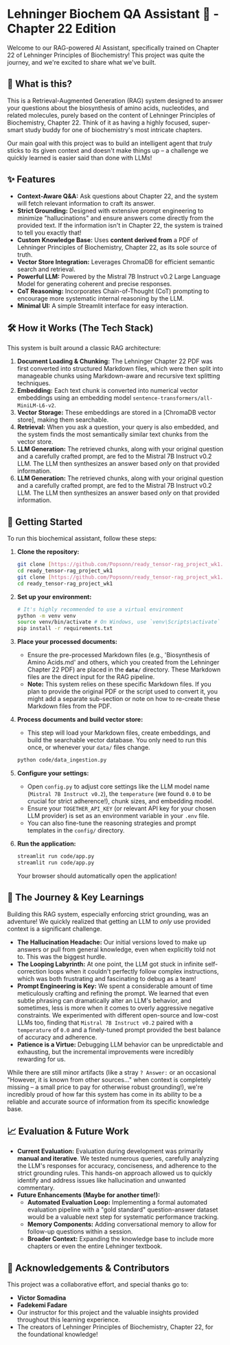 # Lehninger Biochem QA Assistant 🧬 - Chapter 22 Edition

Welcome to our RAG-powered AI Assistant, specifically trained on Chapter 22 of Lehninger Principles of Biochemistry! This project was quite the journey, and we're excited to share what we've built.

## 🌟 What is this?

This is a Retrieval-Augmented Generation (RAG) system designed to answer your questions about the biosynthesis of amino acids, nucleotides, and related molecules, purely based on the content of Lehninger Principles of Biochemistry, Chapter 22. Think of it as having a highly focused, super-smart study buddy for one of biochemistry's most intricate chapters.

Our main goal with this project was to build an intelligent agent that *truly* sticks to its given context and doesn't make things up – a challenge we quickly learned is easier said than done with LLMs!

## ✨ Features

* **Context-Aware Q&A:** Ask questions about Chapter 22, and the system will fetch relevant information to craft its answer.
* **Strict Grounding:** Designed with extensive prompt engineering to minimize "hallucinations" and ensure answers come directly from the provided text. If the information isn't in Chapter 22, the system is trained to tell you exactly that!
* **Custom Knowledge Base:** Uses **content derived from** a PDF of Lehninger Principles of Biochemistry, Chapter 22, as its sole source of truth.
* **Vector Store Integration:** Leverages ChromaDB for efficient semantic search and retrieval.
* **Powerful LLM:** Powered by the Mistral 7B Instruct v0.2 Large Language Model for generating coherent and precise responses.
* **CoT Reasoning:** Incorporates Chain-of-Thought (CoT) prompting to encourage more systematic internal reasoning by the LLM.
* **Minimal UI:** A simple Streamlit interface for easy interaction.

## 🛠️ How it Works (The Tech Stack)

This system is built around a classic RAG architecture:

1.  **Document Loading & Chunking:** The Lehninger Chapter 22 PDF was first converted into structured Markdown files, which were then split into manageable chunks using Markdown-aware and recursive text splitting techniques.
2.  **Embedding:** Each text chunk is converted into numerical vector embeddings using an embedding model `sentence-transformers/all-MiniLM-L6-v2`.
3.  **Vector Storage:** These embeddings are stored in a [ChromaDB vector store], making them searchable.
4.  **Retrieval:** When you ask a question, your query is also embedded, and the system finds the most semantically similar text chunks from the vector store.
5.  **LLM Generation:** The retrieved chunks, along with your original question and a carefully crafted prompt, are fed to the Mistral 7B Instruct v0.2 LLM. The LLM then synthesizes an answer based *only* on that provided information.
5.  **LLM Generation:** The retrieved chunks, along with your original question and a carefully crafted prompt, are fed to the Mistral 7B Instruct v0.2 LLM. The LLM then synthesizes an answer based *only* on that provided information.

## 🚀 Getting Started

To run this biochemical assistant, follow these steps:

1.  **Clone the repository:**
    ```bash
    git clone [https://github.com/Popsonn/ready_tensor-rag_project_wk1.git](https://github.com/Popsonn/ready_tensor-rag_project_wk1.git)
    cd ready_tensor-rag_project_wk1
    git clone [https://github.com/Popsonn/ready_tensor-rag_project_wk1.git](https://github.com/Popsonn/ready_tensor-rag_project_wk1.git)
    cd ready_tensor-rag_project_wk1
    ```
2.  **Set up your environment:**
    ```bash
    # It's highly recommended to use a virtual environment
    python -m venv venv
    source venv/bin/activate # On Windows, use `venv\Scripts\activate`
    pip install -r requirements.txt
    ```
3.  **Place your processed documents:**
    * Ensure the pre-processed Markdown files (e.g., 'Biosynthesis of Amino Acids.md' and others, which you created from the Lehninger Chapter 22 PDF) are placed in the **`data/`** directory. These Markdown files are the direct input for the RAG pipeline.
    * **Note:** This system relies on these specific Markdown files. If you plan to provide the original PDF or the script used to convert it, you might add a separate sub-section or note on how to re-create these Markdown files from the PDF.

4.  **Process documents and build vector store:**
    * This step will load your Markdown files, create embeddings, and build the searchable vector database. You only need to run this once, or whenever your `data/` files change.
    ```bash
    python code/data_ingestion.py
    ```

5.  **Configure your settings:**
    * Open `config.py` to adjust core settings like the LLM model name (`Mistral 7B Instruct v0.2`), the `temperature` (we found `0.0` to be crucial for strict adherence!), chunk sizes, and embedding model.
    * Ensure your `TOGETHER_API_KEY` (or relevant API key for your chosen LLM provider) is set as an environment variable in your `.env` file.
    * You can also fine-tune the reasoning strategies and prompt templates in the `config/` directory.

6.  **Run the application:**
    ```bash
    streamlit run code/app.py
    streamlit run code/app.py
    ```
    Your browser should automatically open the application!

## 🤯 The Journey & Key Learnings

Building this RAG system, especially enforcing strict grounding, was an adventure! We quickly realized that getting an LLM to *only* use provided context is a significant challenge.

* **The Hallucination Headache:** Our initial versions loved to make up answers or pull from general knowledge, even when explicitly told not to. This was the biggest hurdle.
* **The Looping Labyrinth:** At one point, the LLM got stuck in infinite self-correction loops when it couldn't perfectly follow complex instructions, which was both frustrating and fascinating to debug as a team!
* **Prompt Engineering is Key:** We spent a considerable amount of time meticulously crafting and refining the prompt. We learned that even subtle phrasing can dramatically alter an LLM's behavior, and sometimes, less is more when it comes to overly aggressive negative constraints. We experimented with different open-source and low-cost LLMs too, finding that `Mistral 7B Instruct v0.2` paired with a `temperature` of `0.0` and a finely-tuned prompt provided the best balance of accuracy and adherence.
* **Patience is a Virtue:** Debugging LLM behavior can be unpredictable and exhausting, but the incremental improvements were incredibly rewarding for us.

While there are still minor artifacts (like a stray `? Answer:` or an occasional "However, it is known from other sources..." when context is completely missing – a small price to pay for otherwise robust grounding!), we're incredibly proud of how far this system has come in its ability to be a reliable and accurate source of information from its specific knowledge base.

## 📈 Evaluation & Future Work

* **Current Evaluation:** Evaluation during development was primarily **manual and iterative**. We tested numerous queries, carefully analyzing the LLM's responses for accuracy, conciseness, and adherence to the strict grounding rules. This hands-on approach allowed us to quickly identify and address issues like hallucination and unwanted commentary.
* **Future Enhancements (Maybe for another time!):**
    * **Automated Evaluation Loop:** Implementing a formal automated evaluation pipeline with a "gold standard" question-answer dataset would be a valuable next step for systematic performance tracking.
    * **Memory Components:** Adding conversational memory to allow for follow-up questions within a session.
    * **Broader Context:** Expanding the knowledge base to include more chapters or even the entire Lehninger textbook.

## 🙏 Acknowledgements & Contributors

This project was a collaborative effort, and special thanks go to:

* **Victor Somadina**
* **Fadekemi Fadare**
* Our instructor for this project and the valuable insights provided throughout this learning experience.
* The creators of Lehninger Principles of Biochemistry, Chapter 22, for the foundational knowledge!
